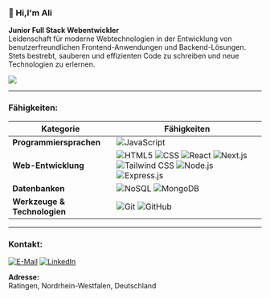### 👋 Hi,I'm Ali
**Junior Full Stack Webentwickler**  
Leidenschaft für moderne Webtechnologien in der Entwicklung von benutzerfreundlichen Frontend-Anwendungen und Backend-Lösungen. Stets bestrebt, sauberen und effizienten Code zu schreiben und neue Technologien zu erlernen.


![](https://komarev.com/ghpvc/?username=Hossaini1&label=PROFILE+VIEWS&color=blue&style=flat&include=total)


---

### Fähigkeiten:

| Kategorie              | Fähigkeiten                                    |
|------------------------|-----------------------------------------------|
| **Programmiersprachen** | ![JavaScript](https://img.shields.io/badge/-JavaScript-F7DF1E?logo=javascript&logoColor=black&style=flat) |
| **Web-Entwicklung**    | ![HTML5](https://img.shields.io/badge/-HTML5-E34F26?logo=html5&logoColor=white&style=flat) ![CSS](https://img.shields.io/badge/-CSS-1572B6?logo=css3&logoColor=white&style=flat) ![React](https://img.shields.io/badge/-React-61DAFB?logo=react&logoColor=black&style=flat) ![Next.js](https://img.shields.io/badge/-Next.js-000000?logo=next.js&logoColor=white&style=flat) ![Tailwind CSS](https://img.shields.io/badge/-Tailwind%20CSS-38B2AC?logo=tailwind-css&logoColor=white&style=flat) ![Node.js](https://img.shields.io/badge/-Node.js-339933?logo=node.js&logoColor=white&style=flat) ![Express.js](https://img.shields.io/badge/-Express.js-000000?logo=express&logoColor=white&style=flat) |
| **Datenbanken**        | ![NoSQL](https://img.shields.io/badge/-NoSQL-336791?logo=nosql&logoColor=white&style=flat) ![MongoDB](https://img.shields.io/badge/-MongoDB-47A248?logo=mongodb&logoColor=white&style=flat) |
| **Werkzeuge & Technologien** | ![Git](https://img.shields.io/badge/-Git-F05032?logo=git&logoColor=white&style=flat) ![GitHub](https://img.shields.io/badge/-GitHub-181717?logo=github&logoColor=white&style=flat) |

---
### Kontakt:

[![E-Mail](https://img.shields.io/badge/-E--Mail-D14836?logo=gmail&logoColor=white&style=flat)](mailto:1989hossaini1@gmail.com)
[![LinkedIn](https://img.shields.io/badge/-LinkedIn-0077B5?logo=linkedin&logoColor=white&style=flat)](https://www.linkedin.com/in/hossaini/)

**Adresse:**  
Ratingen, Nordrhein-Westfalen, Deutschland
